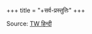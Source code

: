 +++
title = "+सर्व-प्रस्तुतिः"
+++

Source: [TW हिन्दी](https://archive.org/details/VedarthaSangrahaOfRamaujaNeelMeghacharya)
